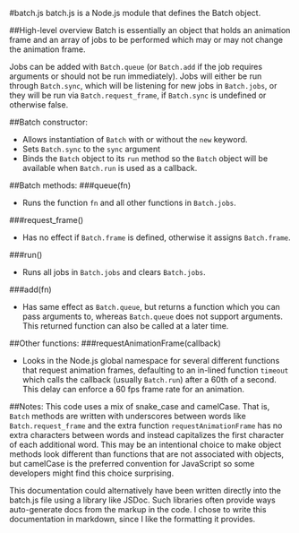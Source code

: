 #batch.js
batch.js is a Node.js module that defines the Batch object.

##High-level overview 
Batch is essentially an object that holds an animation frame and an array of jobs to be performed which may or may not change the animation frame.

Jobs can be added with `Batch.queue` (or `Batch.add` if the job requires arguments or should not be run immediately). Jobs will either be run through `Batch.sync`, which will be listening for new jobs in `Batch.jobs`, or they will be run via `Batch.request_frame`, if `Batch.sync` is undefined or otherwise false.

##Batch constructor:
* Allows instantiation of `Batch` with or without the `new` keyword.
* Sets `Batch.sync` to the `sync` argument
* Binds the `Batch` object to its `run` method so the `Batch` object will be available when `Batch.run` is used as a callback.

##Batch methods:
###queue(fn)
* Runs the function `fn` and all other functions in `Batch.jobs`.

###request_frame()
* Has no effect if `Batch.frame` is defined, otherwise it assigns `Batch.frame`.

###run()
* Runs all jobs in `Batch.jobs` and clears `Batch.jobs`.

###add(fn)
* Has same effect as `Batch.queue`, but returns a function which you can pass arguments to, whereas `Batch.queue` does not support arguments. This returned function can also be called at a later time.

##Other functions:
###requestAnimationFrame(callback)
* Looks in the Node.js global namespace for several different functions that request animation frames, defaulting to an in-lined function `timeout` which calls the callback (usually `Batch.run`) after a 60th of a second. This delay can enforce a 60 fps frame rate for an animation.

##Notes:
This code uses a mix of snake_case and camelCase. That is, `Batch` methods are written with underscores between words like `Batch.request_frame` and the extra function `requestAnimationFrame` has no extra characters between words and instead capitalizes the first character of each additional word. This may be an intentional choice to make object methods look different than functions that are not associated with objects, but camelCase is the preferred convention for JavaScript so some developers might find this choice surprising.

This documentation could alternatively have been written directly into the batch.js file using a library like JSDoc. Such libraries often provide ways auto-generate docs from the markup in the code. I chose to write this documentation in markdown, since I like the formatting it provides.
